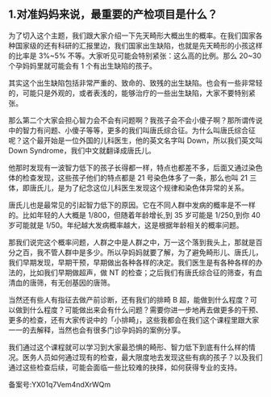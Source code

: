 ## 1.对准妈妈来说，最重要的产检项目是什么？
为了切入这个主题，我们跟大家介绍一下先天畸形大概出生的概率。在我们国家各种国家级的还有科研的汇报里边，我们国家出生缺陷，也就是先天畸形的小孩这样的比率是 3%~5% 不等。大家听见可能会特别紧张：这么高的比例。那么 20~30 个孕妈妈里就可能会有 1 个有出生缺陷的孩子。


其实这个出生缺陷包括非常严重的、致命的、致残的出生缺陷。也会有一些非常轻的，可能只是外观的，或者表浅的，能够治疗的一些出生缺陷，大家不要特别紧张。


那么第二个大家会担心智力会不会有问题啊？我孩子会不会小傻子啊？那所谓传说中的智力有问题、小傻子等等，更多的我们叫唐氏综合征。为什么叫唐氏综合征呢？这个最开始是一位外国的儿科医生，他的英文名字叫 Down，所以我们英文叫 Down Syndrome，我们中文就翻译成唐氏儿。


他那时发现有一波智力低下的孩子长得都一样，特点也都差不多，后面又通过染色体的检查发现，这些孩子他们的特点都是 21 号染色体多了一条，那么也叫 21 三体，即唐氏儿，是为了纪念这位儿科医生发现这个规律和染色体异常的关系。


唐氏儿也是最常见的引起智力低下的原因。它在不同人群中发病的概率是不一样的。比如年轻的人大概是 1/800，但随着年龄增长,到 35 岁可能是 1/250,到你 40 岁可能就是 1/50。年纪越大发病概率越大，这是根据年龄相关的概率问题。


那我们说完这个概率问题，人群之中是人群之中，万一这个落到我头上，那就是百分之百，我不管人群中是多少。所以孕妈妈就要了解，为了避免畸形儿、唐氏儿，我们早期发现，早期干预，早期做出各种各样的决定。我们医生是有各种各样的办法的，比如我们早期做超声，做 NT 的检查；之后我们有唐氏综合征的筛查，有血清血的唐筛，有无创基因的唐筛。


当然还有些人有指征去做产前诊断，还有我们的排畸 B 超，能做到什么程度？可以做到什么程度？可能做出来会有什么问题？需要你进一步地再去做更多的干预、更多的检查，还有大家传说中的「小排畸」，这些我都会在我们这个课程里跟大家一一的去解释，当然也会有很多门诊孕妈妈的案例分享。


我们通过这个课程就可以学习到大家最恐惧的畸形、智力低下到底有什么样的情况。医务人员如何通过现有的检查，最大限度地去发现这些有病的孩子？以及我们通过这些检查后续，可能会面临一些比较难的抉择，如何获得专业的支持。


备案号:YX01q7Vem4ndXrWQm

